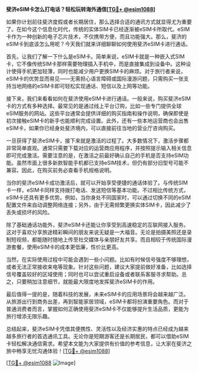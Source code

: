 **斐济eSIM卡怎么打电话？轻松玩转海外通信[[TG💪+ @esim1088](https://t.me/s/esim1088)]**

如果你计划前往斐济度假或者长期居住，那么选择合适的通讯方式就显得尤为重要了。在如今这个信息化时代，传统的实体SIM卡已经逐渐被eSIM卡所取代。eSIM卡作为一种创新的电子芯片技术，不仅携带方便，而且功能强大。那么，斐济的eSIM卡到底该怎么用呢？今天我们就来详细聊聊如何使用斐济eSIM卡进行通话。

首先，让我们了解一下什么是eSIM卡。简单来说，eSIM卡就是一种嵌入式SIM卡，它不像传统SIM卡那样需要物理插入手机中，而是直接集成到设备中。这种设计使得手机更加轻薄，同时也能减少用户更换SIM卡的麻烦。对于旅行者来说，eSIM卡的优势显而易见——无需担心语言障碍或国际漫游问题，只需购买一张支持当地网络的eSIM卡即可轻松实现通话、短信以及上网等功能。

接下来，我们来看看如何在斐济使用eSIM卡进行通话。一般来说，购买斐济eSIM卡的方式有多种选择。最常见的是通过线上平台订购，比如一些专门提供全球eSIM服务的网站。这些平台通常会提供详细的购买指南和操作说明，确保即使是初次接触eSIM卡的新手也能顺利完成设置。此外，还有一些本地运营商也会出售eSIM卡，如果你已经身处斐济境内，可以直接前往当地的营业厅咨询购买。

一旦获得了斐济eSIM卡，接下来就是激活的过程了。大多数情况下，激活步骤都非常简单直观。通常只需要下载对应的运营商应用程序，并按照提示输入相关信息即可完成激活。需要注意的是，在激活之前最好确认自己的手机是否支持eSIM功能。虽然市面上很多新款智能手机都已支持eSIM技术，但仍有部分旧型号可能不兼容。因此，在购买前务必查看手机规格说明。

当你的斐济eSIM卡成功激活后，就可以开始享受便捷的通话体验了。与传统SIM卡一样，eSIM卡同样支持拨打电话、发送短信等基本功能。不过相比传统方式，eSIM卡还具有更多优势。例如，当你身处不同国家时，可以通过切换不同的eSIM配置文件来自动调整网络连接；另外，由于无需频繁更换实体SIM卡，因此减少了丢失或损坏的风险。

除了基础通话功能外，斐济eSIM卡还能让你享受到高速稳定的互联网接入服务。这对于喜欢分享旅途精彩瞬间的朋友来说无疑是一大福音。无论是拍摄美照还是录制短视频，都能随时随地上传至社交媒体与亲朋好友共享。而且相较于传统国际漫游套餐，使用eSIM卡的成本更低廉，性价比更高。

当然，在实际使用过程中可能会遇到一些小问题。比如有时候信号强度不够理想，或者无法正常接收来电等现象。针对这些问题，建议大家提前做好准备，比如选择信号覆盖较好的区域使用；同时也可以尝试重启设备或者联系客服寻求帮助。总之，只要稍加注意细节，就能最大限度地发挥斐济eSIM卡的作用。

最后值得一提的是，随着科技的发展，未来eSIM卡的应用场景将会越来越广泛。从旅游出行到商务出差，再到智能家居领域，eSIM卡都将扮演重要角色。而对于普通消费者而言，掌握如何正确使用斐济eSIM卡不仅能够提升生活品质，更能为旅行增添无限乐趣。

总结起来，斐济eSIM卡凭借其便携性、灵活性以及经济实惠的特点已经成为越来越多旅行者的首选通讯工具。无论你是短期游客还是长期居民，都可以借助eSIM卡轻松解决通信需求。希望本文能为大家提供有价值的参考信息，让大家在斐济之旅中畅享无忧沟通体验！[[TG💪+ @esim1088](https://t.me/s/esim1088)]

[[TG💪+ @esim1088](https://t.me/s/esim1088) ![Image](https://i.postimg.cc/4NQfJmqS/Snipaste-2025-05-13-00-14-12.png)]